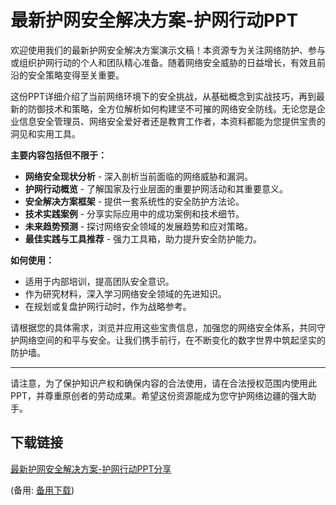 # 最新护网安全解决方案-护网行动PPT

欢迎使用我们的最新护网安全解决方案演示文稿！本资源专为关注网络防护、参与或组织护网行动的个人和团队精心准备。随着网络安全威胁的日益增长，有效且前沿的安全策略变得至关重要。

这份PPT详细介绍了当前网络环境下的安全挑战，从基础概念到实战技巧，再到最新的防御技术和策略，全方位解析如何构建坚不可摧的网络安全防线。无论您是企业信息安全管理员、网络安全爱好者还是教育工作者，本资料都能为您提供宝贵的洞见和实用工具。

**主要内容包括但不限于：**
- **网络安全现状分析** - 深入剖析当前面临的网络威胁和漏洞。
- **护网行动概览** - 了解国家及行业层面的重要护网活动和其重要意义。
- **安全解决方案框架** - 提供一套系统性的安全防护方法论。
- **技术实践案例** - 分享实际应用中的成功案例和技术细节。
- **未来趋势预测** - 探讨网络安全领域的发展趋势和应对策略。
- **最佳实践与工具推荐** - 强力工具箱，助力提升安全防护能力。

**如何使用：**
- 适用于内部培训，提高团队安全意识。
- 作为研究材料，深入学习网络安全领域的先进知识。
- 在规划或复盘护网行动时，作为战略参考。

请根据您的具体需求，浏览并应用这些宝贵信息，加强您的网络安全体系，共同守护网络空间的和平与安全。让我们携手前行，在不断变化的数字世界中筑起坚实的防护墙。

---

请注意，为了保护知识产权和确保内容的合法使用，请在合法授权范围内使用此PPT，并尊重原创者的劳动成果。希望这份资源能成为您守护网络边疆的强大助手。

## 下载链接
[最新护网安全解决方案-护网行动PPT分享](https://pan.quark.cn/s/91ba103bbfd6) 

(备用: [备用下载](https://pan.baidu.com/s/1hArIFflhjML20v_AruUNQA?pwd=1234))
